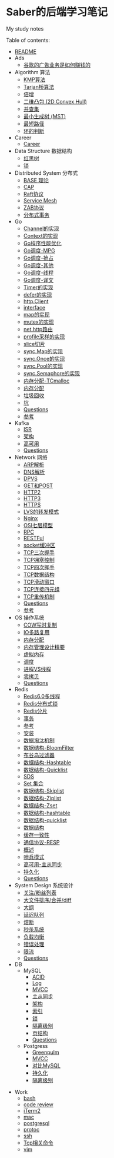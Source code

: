 # Saber的后端学习笔记

My study notes


Table of contents:

* [README](README.md)
* Ads
  * [谷歌的广告业务是如何赚钱的](Ads/Google.md)
* Algorithm 算法
  * [KMP算法](Algorithm/KMP算法.md)
  * [Tarjan桥算法](Algorithm/Tarjan桥算法.md)
  * [倍增](Algorithm/倍增.md)
  * [二维凸包 (2D Convex Hull)](Algorithm/凸包.md)
  * [并查集](Algorithm/并查集.md)
  * [最小生成树 (MST)](Algorithm/最小生成树.md)
  * [最短路径](Algorithm/最短路径.md)
  * [环的判断](Algorithm/环的判断.md)
* Career
  * [Career](Career/Career.md)
* Data Structure 数据结构
  * [红黑树](<DataStructure/红黑树.md>)
  * [锁](DataStructure/锁.md)
* Distributed System 分布式
  * [BASE 理论](<DistributedSystem/BASE理论.md>)
  * [CAP](DistributedSystem/CAP.md)
  * [Raft协议](DistributedSystem/Raft协议.md)
  * [Service Mesh](DistributedSystem/服务网格.md)
  * [ZAB协议](DistributedSystem/ZAB协议.md)
  * [分布式事务](DistributedSystem/分布式事务.md)
* Go
  * [Channel的实现](Go/Channel的实现.md)
  * [Context的实现](Go/Context的实现.md)
  * [Go程序性能优化](Go/Go程序性能优化.md)
  * [Go调度-MPG](Go/Go调度-MPG].md)
  * [Go调度-抢占](Go/Go调度-抢占.md)
  * [Go调度-其他](Go/Go调度-其他.md)
  * [Go调度-线程](Go/Go调度-线程.md)
  * [Go调度-译文](Go/Go调度-译文.md)
  * [Timer的实现](Go/Timer的实现.md)
  * [defer的实现](Go/defer的实现.md)
  * [http.Client](Go/http.Client.md)
  * [interface](Go/interface.md)
  * [map的实现](Go/map的实现.md)
  * [mutex的实现](Go/mutex的实现.md)
  * [net.http路由](Go/net.http路由.md)
  * [profile采样的实现](Go/profile采样的实现.md)
  * [slice切片](Go/slice切片.md)
  * [sync.Map的实现](Go/sync.Map的实现.md)
  * [sync.Once的实现](Go/sync.Once的实现.md)
  * [sync.Pool的实现](Go/sync.Pool的实现.md)
  * [sync.Semaphore的实现](Go/sync.Semaphore的实现.md)
  * [内存分配-TCmalloc](Go/内存分配-TCmalloc.md)
  * [内存分配](Go/内存分配.md)
  * [垃圾回收](Go/垃圾回收.md)
  * [坑](Go/坑.md)
  * [Questions](Go/Questions.md)
  * [参考](Go/参考.md)
* Kafka
  * [ISR](Kafka/ISR.md)
  * [架构](kafka/架构.md)
  * [高可用](kafka/高可用.md)
  * [Questions](kafka/Questions.md)
* Network 网络
  * [ARP解析](Network/ARP解析.md)
  * [DNS解析](Network/DNS解析.md)
  * [DPVS](Network/DPVS.md)
  * [GET和POST](Network/GET和POST.md)
  * [HTTP2](Network/Http2.md)
  * [HTTP3](Network/Http3.md)
  * [HTTPS](Network/Https.md)
  * [LVS的转发模式](Network/LVS的转发模式.md)
  * [Nginx](Network/Nginx.md)
  * [OSI七层模型](Network/OSI七层模型.md)
  * [RPC](Network/RPC.md)
  * [RESTFul](Network/RESTFul.md)
  * [socket缓冲区](Network/socket缓冲区.md)
  * [TCP三次握手](Network/TCP三次握手.md)
  * [TCP拥塞控制](Network/TCP拥塞控制.md)
  * [TCP四次挥手](Network/TCP四次挥手.md)
  * [TCP数据结构](Network/TCP数据结构.md)
  * [TCP滑动窗口](Network/TCP滑动窗口.md)
  * [TCP连接四元组](Network/TCP连接四元组.md)
  * [TCP重传机制](Network/TCP重传机制.md)
  * [Questions](Network/Questions.md)
  * [参考](Network/参考.md)
* OS 操作系统
  * [COW写时复制](OS/COW写时复制.md)
  * [IO多路复用](OS/IO多路复用.md)
  * [内存分配](OS/内存分配.md)
  * [内存管理设计精要](OS/内存管理设计精要.md)
  * [虚拟内存](OS/虚拟内存.md)
  * [调度](OS/调度.md)
  * [进程VS线程](OS/进程VS线程g.md)
  * [零拷贝](OS/零拷贝.md)
  * [Questions](OS/Questions.md)
* Redis
  * [Redis6.0多线程](Redis/Redis6.0多线程.md)
  * [Redis分布式锁](Redis/Redis分布式锁.md)
  * [Redis分片](Redis/Redis分片.md)
  * [事务](Redis/事务.md)
  * [参考](Redis/参考.md)
  * [安装](Redis/安装.md)
  * [数据淘汰机制](Redis/数据淘汰机制.md)
  * [数据结构-BloomFilter](Redis/数据结构-BloomFilter.md)
  * [布谷鸟过滤器](Redis/数据结构-CuckooFilter.md)
  * [数据结构-Hashtable](Redis/数据结构-Hashtable.md)
  * [数据结构-Quicklist](Redis/数据结构-Quicklist.md)
  * [SDS](Redis/数据结构-SDS.md)
  * [Set 集合](Redis/数据结构-Set.md)
  * [数据结构-Skiplist](Redis/数据结构-Skiplist.md)
  * [数据结构-Ziplist](Redis/数据结构-Ziplist.md)
  * [数据结构-Zset](Redis/数据结构-Zset.md)
  * [数据结构-hashtable](Redis/数据结构-hashtable.md)
  * [数据结构-quicklist](Redis/数据结构-quicklist.md)
  * [数据结构](Redis/数据结构.md)
  * [缓存一致性](Redis/缓存一致性.md)
  * [通信协议-RESP](Redis/通信协议-RESP.md)
  * [概述](Redis/高可用-Cluster.md)
  * [哨兵模式](Redis/高可用-Sentinel.md)
  * [高可用-主从同步](Redis/高可用-主从同步.md)
  * [持久化](Redis/高可用-持久化.md)
  * [Questions](Redis/Questions.md)
* System Design 系统设计
  * [关注/粉丝列表](<SystemDesign/关注列表.md>)
  * [大文件排序/合并/diff](<SystemDesign/大文件处理.md>)
  * [大纲](<SystemDesign/大纲.md>)
  * [延迟队列](<SystemDesign/延迟队列.md>)
  * [熔断](<SystemDesign/熔断.md>)
  * [秒杀系统](<SystemDesign/秒杀系统.md>)
  * [负载均衡](<SystemDesign/负载均衡.md>)
  * [错误处理](<SystemDesign/错误处理.md>)
  * [限流](<SystemDesign/限流.md>)
  * [Questions](<SystemDesign/Questions.md>)
* DB
  * MySQL
    * [ACID](DB/MySQL/ACID.md)
    * [Log](DB/MySQL/Log.md)
    * [MVCC](DB/MySQL/MVCC.md)
    * [主从同步](DB/MySQL/主从同步.md)
    * [架构](DB/MySQL/架构.md)
    * [索引](DB/MySQL/索引.md)
    * [锁](DB/MySQL/锁.md)
    * [隔离级别](DB/MySQL/隔离级别.md)
    * [页结构](DB/MySQL/页结构.md)
    * [Questions](DB/MySQL/Questions.md)
  * Postgress
    * [Greenpulm](DB/Postgres/Greenpulm.md)
    * [MVCC](DB/Postgres/MVCC.md)
    * [对比MySQL](DB/Postgres/对比MySQL.md)
    * [持久化](DB/Postgres/持久化.md)
    * [隔离级别](DB/Postgres/隔离级别.md)

- Work
  - [bash](Work/bash.md)
  - [code review](Work/CodeReview.md)
  - [iTerm2](Work/iTerm2.md)
  - [mac](Work/mac.md)
  - [postgresql](Work/postgresql.md)
  - [protoc](Work/protoc.md)
  - [ssh](Work/ssh.md)
  - [Tcp相关命令](Work/Tcp相关命令.md)
  - [vim](Work/vim.md)

